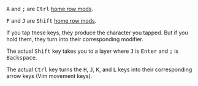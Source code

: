 <kbd>A</kbd> and <kbd>;</kbd> are <kbd>Ctrl</kbd> [home row mods](https://precondition.github.io/home-row-mods).

<kbd>F</kbd> and <kbd>J</kbd> are <kbd>Shift</kbd> [home row mods](https://precondition.github.io/home-row-mods).

If you tap these keys, they produce the character you tapped. But if you hold them, they turn into their corresponding modifier.

The actual <kbd>Shift</kbd> key takes you to a layer where <kbd>J</kbd> is <kbd>Enter</kbd> and <kbd>;</kbd> is <kbd>Backspace</kbd>.

The actual <kbd>Ctrl</kbd> key turns the <kbd>H</kbd>, <kbd>J</kbd>, <kbd>K</kbd>, and <kbd>L</kbd> keys into their corresponding arrow keys (Vim movement keys).
